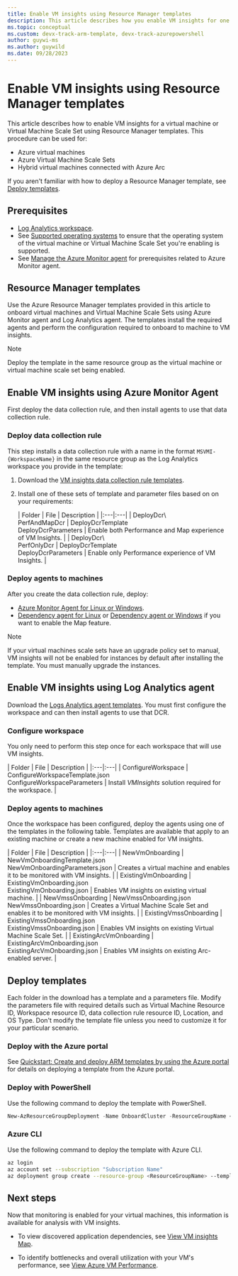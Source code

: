 ```yaml
---
title: Enable VM insights using Resource Manager templates
description: This article describes how you enable VM insights for one or more Azure virtual machines or Virtual Machine Scale Sets by using Azure PowerShell or Azure Resource Manager templates.
ms.topic: conceptual
ms.custom: devx-track-arm-template, devx-track-azurepowershell
author: guywi-ms
ms.author: guywild
ms.date: 09/28/2023
---
```


# Enable VM insights using Resource Manager templates
This article describes how to enable VM insights for a virtual machine or Virtual Machine Scale Set using Resource Manager templates. This procedure can be used for:

- Azure virtual machines
- Azure Virtual Machine Scale Sets
- Hybrid virtual machines connected with Azure Arc

If you aren't familiar with how to deploy a Resource Manager template, see [Deploy templates](#deploy-templates).

## Prerequisites

- [Log Analytics workspace](./vminsights-configure-workspace.md).
- See [Supported operating systems](./vminsights-enable-overview.md#supported-operating-systems) to ensure that the operating system of the virtual machine or Virtual Machine Scale Set you're enabling is supported. 
- See [Manage the Azure Monitor agent](../agents/azure-monitor-agent-manage.md#prerequisites) for prerequisites related to Azure Monitor agent.

## Resource Manager templates
Use the Azure Resource Manager templates provided in this article to onboard virtual machines and Virtual Machine Scale Sets using Azure Monitor agent and Log Analytics agent. The templates install the required agents and perform the configuration required to onboard to machine to VM insights.

>[!NOTE]
> Deploy the template in the same resource group as the virtual machine or virtual machine scale set being enabled.

## Enable VM insights using Azure Monitor Agent
First deploy the data collection rule, and then install agents to use that data collection rule. 

###  Deploy data collection rule

This step installs a data collection rule with a name in the format `MSVMI-{WorkspaceName}` in the same resource group as the Log Analytics workspace you provide in the template:

1. Download the [VM insights data collection rule templates](https://github.com/Azure/AzureMonitorForVMs-ArmTemplates/releases/download/vmi_ama_ga/DeployDcr.zip).
1. Install one of these sets of template and parameter files based on on your requirements:

   | Folder | File | Description |
   |:---|:---|
   | DeployDcr\\<br>PerfAndMapDcr | DeployDcrTemplate<br>DeployDcrParameters | Enable both Performance and Map experience of VM Insights. |
   | DeployDcr\\<br>PerfOnlyDcr | DeployDcrTemplate<br>DeployDcrParameters | Enable only Performance experience of VM Insights. |


### Deploy agents to machines

After you create the data collection rule, deploy:

- [Azure Monitor Agent for Linux or Windows](../../agents/resource-manager-agent.md#azure-monitor-agent).
- [Dependency agent for Linux](../../virtual-machines/extensions/agent-dependency-linux.md) or [Dependency agent or Windows](../../virtual-machines/extensions/agent-dependency-windows.md) if you want to enable the Map feature. 
  
> [!NOTE]
> If your virtual machines scale sets have an upgrade policy set to manual, VM insights will not be enabled for instances by default after installing the template. You must manually upgrade the instances.

## Enable VM insights using Log Analytics agent
Download the [Logs Analytics agent templates](https://aka.ms/VmInsightsARMTemplates). You must first configure the workspace and can then install agents to use that DCR.

### Configure workspace
You only need to perform this step once for each workspace that will use VM insights.


| Folder | File | Description |
|:---|:---|
| ConfigureWorkspace | ConfigureWorkspaceTemplate.json<br>ConfigureWorkspaceParameters | Install *VMInsights* solution required for the workspace. |

### Deploy agents to machines
Once the workspace has been configured, deploy the agents using one of the templates in the following table. Templates are available that apply to an existing machine or create a new machine enabled for VM insights.


| Folder | File | Description |
|:---|:---|
| NewVmOnboarding | NewVmOnboardingTemplate.json<br>NewVmOnboardingParameters.json | Creates a virtual machine and enables it to be monitored with VM insights. |
| ExistingVmOnboarding | ExistingVmOnboarding.json<br>ExistingVmOnboarding.json | Enables VM insights on existing virtual machine. |
| NewVmssOnboarding | NewVmssOnboarding.json<br>NewVmssOnboarding.json | Creates a Virtual Machine Scale Set and enables it to be monitored with VM insights. |
| ExistingVmssOnboarding | ExistingVmssOnboarding.json<br>ExistingVmssOnboarding.json | Enables VM insights on existing Virtual Machine Scale Set. |
| ExistingArcVmOnboarding | ExistingArcVmOnboarding.json<br>ExistingArcVmOnboarding.json | Enables VM insights on existing Arc-enabled server. |

## Deploy templates
Each folder in the download has a template and a parameters file. Modify the parameters file with required details such as Virtual Machine Resource ID, Workspace resource ID, data collection rule resource ID, Location, and OS Type. Don't modify the template file unless you need to customize it for your particular scenario.

### Deploy with the Azure portal
See  [Quickstart: Create and deploy ARM templates by using the Azure portal](../../azure-resource-manager/resource-manager-quickstart-create-templates-use-the-portal.md) for details on deploying a template from the Azure portal.

### Deploy with PowerShell
Use the following command to deploy the template with PowerShell.

```PowerShell
New-AzResourceGroupDeployment -Name OnboardCluster -ResourceGroupName <ResourceGroupName> -TemplateFile <Template.json> -TemplateParameterFile <Parameters.json>
```

### Azure CLI
Use the following command to deploy the template with Azure CLI.

```sh
az login
az account set --subscription "Subscription Name"
az deployment group create --resource-group <ResourceGroupName> --template-file <Template.json> --parameters <Parameters.json>
```

## Next steps

Now that monitoring is enabled for your virtual machines, this information is available for analysis with VM insights.

- To view discovered application dependencies, see [View VM insights Map](vminsights-maps.md).

- To identify bottlenecks and overall utilization with your VM's performance, see [View Azure VM Performance](vminsights-performance.md).
